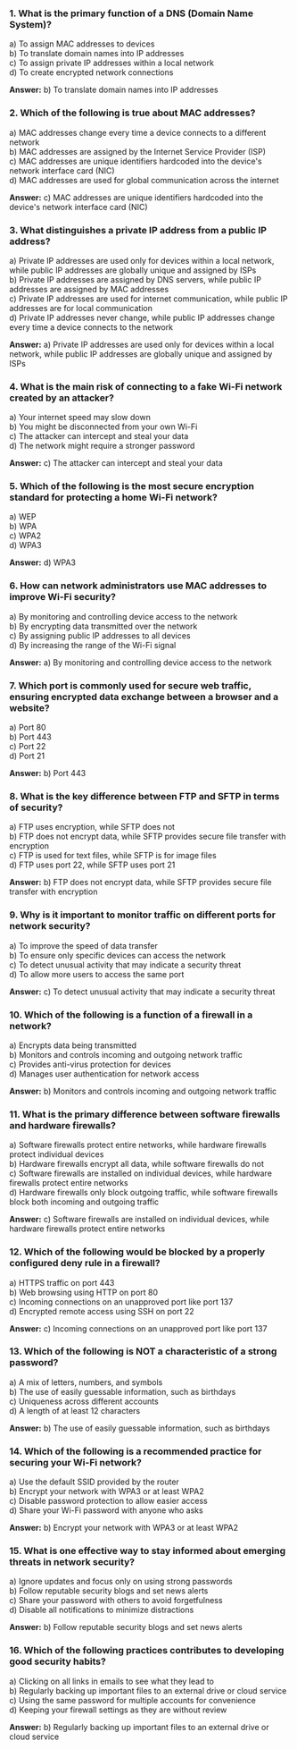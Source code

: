 ### **1. What is the primary function of a DNS (Domain Name System)?**

a) To assign MAC addresses to devices  
b) To translate domain names into IP addresses  
c) To assign private IP addresses within a local network  
d) To create encrypted network connections

**Answer:** b) To translate domain names into IP addresses



### **2. Which of the following is true about MAC addresses?**

a) MAC addresses change every time a device connects to a different network  
b) MAC addresses are assigned by the Internet Service Provider (ISP)  
c) MAC addresses are unique identifiers hardcoded into the device's network interface card (NIC)  
d) MAC addresses are used for global communication across the internet

**Answer:** c) MAC addresses are unique identifiers hardcoded into the device's network interface card (NIC)



### **3. What distinguishes a private IP address from a public IP address?**

a) Private IP addresses are used only for devices within a local network, while public IP addresses are globally unique and assigned by ISPs  
b) Private IP addresses are assigned by DNS servers, while public IP addresses are assigned by MAC addresses  
c) Private IP addresses are used for internet communication, while public IP addresses are for local communication  
d) Private IP addresses never change, while public IP addresses change every time a device connects to the network

**Answer:** a) Private IP addresses are used only for devices within a local network, while public IP addresses are globally unique and assigned by ISPs

### **4. What is the main risk of connecting to a fake Wi-Fi network created by an attacker?**

a) Your internet speed may slow down  
b) You might be disconnected from your own Wi-Fi  
c) The attacker can intercept and steal your data  
d) The network might require a stronger password

**Answer:** c) The attacker can intercept and steal your data



### **5. Which of the following is the most secure encryption standard for protecting a home Wi-Fi network?**

a) WEP  
b) WPA  
c) WPA2  
d) WPA3

**Answer:** d) WPA3



### **6. How can network administrators use MAC addresses to improve Wi-Fi security?**

a) By monitoring and controlling device access to the network  
b) By encrypting data transmitted over the network  
c) By assigning public IP addresses to all devices  
d) By increasing the range of the Wi-Fi signal

**Answer:** a) By monitoring and controlling device access to the network

### **7. Which port is commonly used for secure web traffic, ensuring encrypted data exchange between a browser and a website?**

a) Port 80  
b) Port 443  
c) Port 22  
d) Port 21

**Answer:** b) Port 443



### **8. What is the key difference between FTP and SFTP in terms of security?**

a) FTP uses encryption, while SFTP does not  
b) FTP does not encrypt data, while SFTP provides secure file transfer with encryption  
c) FTP is used for text files, while SFTP is for image files  
d) FTP uses port 22, while SFTP uses port 21

**Answer:** b) FTP does not encrypt data, while SFTP provides secure file transfer with encryption


### **9. Why is it important to monitor traffic on different ports for network security?**

a) To improve the speed of data transfer  
b) To ensure only specific devices can access the network  
c) To detect unusual activity that may indicate a security threat  
d) To allow more users to access the same port

**Answer:** c) To detect unusual activity that may indicate a security threat

### **10. Which of the following is a function of a firewall in a network?**

a) Encrypts data being transmitted  
b) Monitors and controls incoming and outgoing network traffic  
c) Provides anti-virus protection for devices  
d) Manages user authentication for network access

**Answer:** b) Monitors and controls incoming and outgoing network traffic


### **11. What is the primary difference between software firewalls and hardware firewalls?**

a) Software firewalls protect entire networks, while hardware firewalls protect individual devices  
b) Hardware firewalls encrypt all data, while software firewalls do not  
c) Software firewalls are installed on individual devices, while hardware firewalls protect entire networks  
d) Hardware firewalls only block outgoing traffic, while software firewalls block both incoming and outgoing traffic

**Answer:** c) Software firewalls are installed on individual devices, while hardware firewalls protect entire networks


### **12. Which of the following would be blocked by a properly configured deny rule in a firewall?**

a) HTTPS traffic on port 443  
b) Web browsing using HTTP on port 80  
c) Incoming connections on an unapproved port like port 137  
d) Encrypted remote access using SSH on port 22

**Answer:** c) Incoming connections on an unapproved port like port 137
### **13. Which of the following is NOT a characteristic of a strong password?**

a) A mix of letters, numbers, and symbols  
b) The use of easily guessable information, such as birthdays  
c) Uniqueness across different accounts  
d) A length of at least 12 characters

**Answer:** b) The use of easily guessable information, such as birthdays

### **14. Which of the following is a recommended practice for securing your Wi-Fi network?**

a) Use the default SSID provided by the router  
b) Encrypt your network with WPA3 or at least WPA2  
c) Disable password protection to allow easier access  
d) Share your Wi-Fi password with anyone who asks

**Answer:** b) Encrypt your network with WPA3 or at least WPA2
### **15. What is one effective way to stay informed about emerging threats in network security?**

a) Ignore updates and focus only on using strong passwords  
b) Follow reputable security blogs and set news alerts  
c) Share your password with others to avoid forgetfulness  
d) Disable all notifications to minimize distractions

**Answer:** b) Follow reputable security blogs and set news alerts


### **16. Which of the following practices contributes to developing good security habits?**

a) Clicking on all links in emails to see what they lead to  
b) Regularly backing up important files to an external drive or cloud service  
c) Using the same password for multiple accounts for convenience  
d) Keeping your firewall settings as they are without review

**Answer:** b) Regularly backing up important files to an external drive or cloud service
<!--stackedit_data:
eyJoaXN0b3J5IjpbLTExNDgyNDk2MjIsMjE5NTM2MjIzLDczMD
k5ODExNl19
-->
